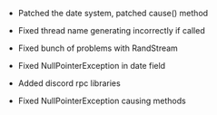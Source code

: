 * Patched the date system, patched cause() method

* Fixed thread name generating incorrectly if called

* Fixed bunch of problems with RandStream

* Fixed NullPointerException in date field

* Added discord rpc libraries

* Fixed NullPointerException causing methods
